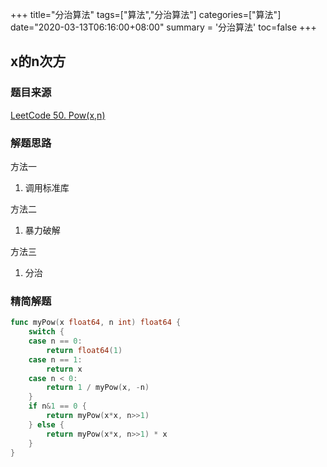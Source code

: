 +++
title="分治算法"
tags=["算法","分治算法"]
categories=["算法"]
date="2020-03-13T06:16:00+08:00"
summary = '分治算法'
toc=false
+++

x的n次方
--------

### 题目来源

[LeetCode 50. Pow(x,n)](https://leetcode.com/problems/powx-n/)

### 解题思路

方法一

1.	调用标准库

方法二

1.	暴力破解

方法三

1.	分治

### 精简解题

```go
func myPow(x float64, n int) float64 {
	switch {
	case n == 0:
		return float64(1)
	case n == 1:
		return x
	case n < 0:
		return 1 / myPow(x, -n)
	}
	if n&1 == 0 {
		return myPow(x*x, n>>1)
	} else {
		return myPow(x*x, n>>1) * x
	}
}
```

